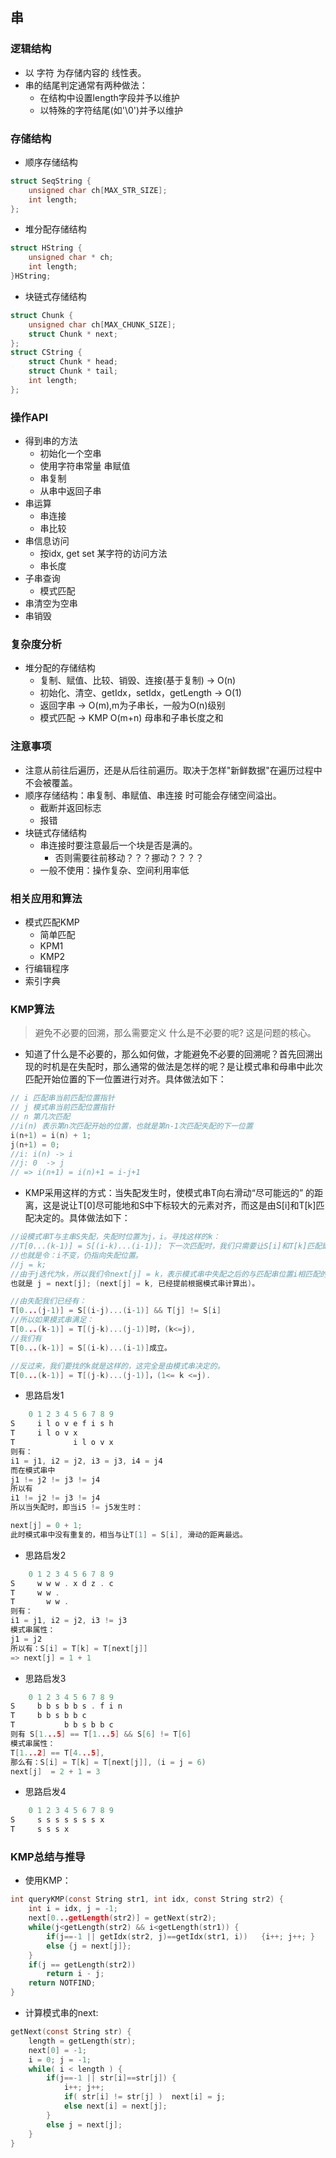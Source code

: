 ## 串

### 逻辑结构
* 以 字符 为存储内容的 线性表。
* 串的结尾判定通常有两种做法：
	* 在结构中设置length字段并予以维护
	* 以特殊的字符结尾(如'\0')并予以维护

### 存储结构
* 顺序存储结构
```c
struct SeqString {
	unsigned char ch[MAX_STR_SIZE];
	int length;
};
```
* 堆分配存储结构
```c
struct HString {
	unsigned char * ch;
	int length;
}HString;
```
* 块链式存储结构
```c
struct Chunk {
	unsigned char ch[MAX_CHUNK_SIZE];
	struct Chunk * next;
};
struct CString {
	struct Chunk * head;
	struct Chunk * tail;
	int length;
};
```

### 操作API
* 得到串的方法
	* 初始化一个空串
	* 使用字符串常量 串赋值
	* 串复制
	* 从串中返回子串
* 串运算
	* 串连接
	* 串比较
* 串信息访问
	* 按idx, get set 某字符的访问方法
	* 串长度
* 子串查询
	* 模式匹配
* 串清空为空串
* 串销毁

### 复杂度分析
* 堆分配的存储结构
	* 复制、赋值、比较、销毁、连接(基于复制) 	-> O(n)
	* 初始化、清空、getIdx，setIdx，getLength	-> O(1)
	* 返回字串 -> O(m),m为子串长，一般为O(n)级别
	* 模式匹配	-> KMP O(m+n) 母串和子串长度之和

### 注意事项
* 注意从前往后遍历，还是从后往前遍历。取决于怎样"新鲜数据"在遍历过程中不会被覆盖。
* 顺序存储结构：串复制、串赋值、串连接 时可能会存储空间溢出。
	* 截断并返回标志
	* 报错
* 块链式存储结构
	* 串连接时要注意最后一个块是否是满的。
		* 否则需要往前移动？？？挪动？？？？
	* 一般不使用：操作复杂、空间利用率低

### 相关应用和算法
* 模式匹配KMP
	* 简单匹配
	* KPM1
	* KMP2
* 行编辑程序
* 索引字典

### KMP算法
> 避免不必要的回溯，那么需要定义 什么是不必要的呢? 这是问题的核心。
* 知道了什么是不必要的，那么如何做，才能避免不必要的回溯呢？首先回溯出现的时机是在失配时，那么通常的做法是怎样的呢？是让模式串和母串中此次匹配开始位置的下一位置进行对齐。具体做法如下：
```c
// i 匹配串当前匹配位置指针
// j 模式串当前匹配位置指针
// n 第几次匹配 
//i(n) 表示第n次匹配开始的位置，也就是第n-1次匹配失配的下一位置
i(n+1) = i(n) + 1;
j(n+1) = 0;
//i: i(n) -> i
//j: 0	-> j
// => i(n+1) = i(n)+1 = i-j+1
```
* KMP采用这样的方式：当失配发生时，使模式串T向右滑动“尽可能远的” 的距离，这是说让T[0]尽可能地和S中下标较大的元素对齐，而这是由S[i]和T[k]匹配决定的。具体做法如下：
```c
//设模式串T与主串S失配，失配时位置为j，i。寻找这样的k：
//T[0...(k-1)] = S[(i-k)...(i-1)]; 下一次匹配时，我们只需要让S[i]和T[k]匹配即可。
//也就是令：i不变，仍指向失配位置。
//j = k;
//由于j迭代为k，所以我们令next[j] = k，表示模式串中失配之后的与匹配串位置i相匹配的下一位置;
也就是 j = next[j]; (next[j] = k, 已经提前根据模式串计算出)。

//由失配我们已经有：
T[0...(j-1)] = S[(i-j)...(i-1)] && T[j] != S[i]
//所以如果模式串满足：
T[0...(k-1)] = T[(j-k)...(j-1)]时，(k<=j), 
//我们有
T[0...(k-1)] = S[(i-k)...(i-1)]成立。

//反过来，我们要找的k就是这样的，这完全是由模式串决定的。
T[0...(k-1)] = T[(j-k)...(j-1)]，(1<= k <=j).
```

* 思路启发1
```c
	0 1 2 3 4 5 6 7 8 9 
S	  i l o v e f i s h 
T	  i l o v x
T			  i l o v x
则有：
i1 = j1, i2 = j2, i3 = j3, i4 = j4
而在模式串中
j1 != j2 != j3 != j4
所以有
i1 != j2 != j3 != j4
所以当失配时，即当i5 != j5发生时：

next[j] = 0 + 1;
此时模式串中没有重复的，相当与让T[1] = S[i], 滑动的距离最远。
```
* 思路启发2
```c
	0 1 2 3 4 5 6 7 8 9
S  	  w w w . x d z . c
T	  w w .
T		w w .
则有：
i1 = j1, i2 = j2, i3 != j3
模式串属性：
j1 = j2
所以有：S[i] = T[k] = T[next[j]]
=> next[j] = 1 + 1
```
* 思路启发3
```c
	0 1 2 3 4 5 6 7 8 9
S	  b b s b b s . f i n
T	  b b s b b c
T		    b b s b b c
则有 S[1...5] == T[1...5] && S[6] != T[6]
模式串属性：
T[1...2] == T[4...5],
那么有：S[i] = T[k] = T[next[j]], (i = j = 6) 
next[j]  = 2 + 1 = 3
```
* 思路启发4
```c
	0 1 2 3 4 5 6 7 8 9
S	  s s s s s s s x
T	  s s s x

```

### KMP总结与推导
* 使用KMP：
```c
int	queryKMP(const String str1, int idx, const String str2) {
	int i = idx, j = -1;
	next[0...getLength(str2)] = getNext(str2);
	while(j<getLength(str2) && i<getLength(str1)) {
		if(j==-1 || getIdx(str2, j)==getIdx(str1, i))	{i++; j++; }
		else {j = next[j]};
	}
 	if(j == getLength(str2)) 
		return i - j;
	return NOTFIND;
}
```
* 计算模式串的next:
```c
getNext(const String str) {
	length = getLength(str);
	next[0] = -1;
	i = 0; j = -1;
	while( i < length ) {
		if(j==-1 || str[i]==str[j]) {
			i++; j++; 
			if( str[i] != str[j] )	next[i] = j;
			else next[i] = next[j];
		}
		else j = next[j]; 
	}
}
```








